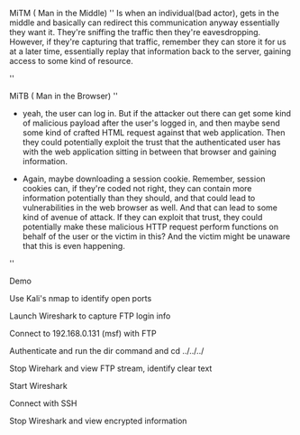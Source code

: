 MiTM ( Man in the Middle)
''
Is when an individual(bad actor), gets in the middle and basically can redirect this communication anyway essentially they want it. They're sniffing the traffic then they're eavesdropping. 
However, if they're capturing that traffic, remember they can store it for us at a later time, essentially replay that information back to the server, gaining access to some kind of resource.

''

MiTB ( Man in the Browser)
''
- yeah, the user can log in. But if the attacker out there can get some kind of malicious payload after the user's logged in, and then maybe send some kind of crafted HTML request against that web application. Then they could potentially exploit the trust that the authenticated user has with the web application sitting in between that browser and gaining information.

- Again, maybe downloading a session cookie. Remember, session cookies can, if they're coded not right, they can contain more information potentially than they should, and that could lead to vulnerabilities in the web browser as well. And that can lead to some kind of avenue of attack. If they can exploit that trust, they could potentially make these malicious HTTP request perform functions on behalf of the user or the victim in this? And the victim might be unaware that this is even happening.

''

Demo


Use Kali's nmap to identify open ports

Launch Wireshark to capture FTP login info

Connect to 192.168.0.131 (msf) with FTP

Authenticate and run the dir command and cd ../../../

Stop Wirehark and view FTP stream, identify clear text

Start Wireshark

Connect with SSH

Stop Wireshark and view encrypted information
